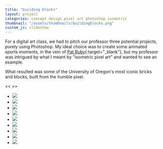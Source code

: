 ```yaml
---
title: "building blocks"
layout: project
categories: concept design pixel art photoshop isometric
thumbnail: "/assets/thumbnails/buildingblocks.png"
custom_js: slideshow
---
```


For a digital art class, we had to pitch our professor three potential projects, purely using Photoshop.
My ideal choice was to create some animated sports moments, in the vein of [Pat Ruby](http://patruby.com/animations){:target="_blank"},
but my professor was intrigued by what I meant by "isometric pixel art" and wanted to see an example.

What resulted was some of the University of Oregon's most iconic bricks and blocks, built from the humble pixel.

<div class="slideshow">
  <span class="button prevButton"> << </span>
  <span class="button nextButton"> >> </span>
  <ul>
    <li><img src="{{ site.url }}/assets/blocks/1.png" /></li>
    <li><img src="{{ site.url }}/assets/blocks/2.png" /></li>
    <li><img src="{{ site.url }}/assets/blocks/3.png" /></li>
    <li><img src="{{ site.url }}/assets/blocks/4.png" /></li>
    <li><img src="{{ site.url }}/assets/blocks/5.png" /></li>
    <li><img src="{{ site.url }}/assets/blocks/6.png" /></li>
    <li><img src="{{ site.url }}/assets/blocks/7.png" /></li>
    <li><img src="{{ site.url }}/assets/blocks/8.png" /></li>
    <li><img src="{{ site.url }}/assets/blocks/9.png" /></li>
  </ul>
</div>
